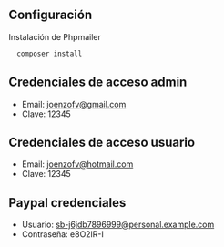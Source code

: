## Configuración
Instalación de Phpmailer

```bash
  composer install
```
    
## Credenciales de acceso admin
- Email: joenzofv@gmail.com
- Clave: 12345

## Credenciales de acceso usuario
- Email: joenzofv@hotmail.com
- Clave: 12345

## Paypal credenciales
- Usuario: sb-j6jdb7896999@personal.example.com
- Contraseña: e8O2lR-I
